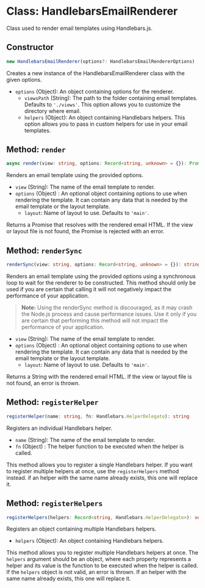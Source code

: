 # Class: HandlebarsEmailRenderer

Class used to render email templates using Handlebars.js.

## Constructor

```typescript
new HandlebarsEmailRenderer(options?: HandlebarsEmailRendererOptions)
```

Creates a new instance of the HandlebarsEmailRenderer class with the given options.

- `options` (Object): An object containing options for the renderer.
  - `viewsPath` (String): The path to the folder containing email templates. Defaults to `'./views'`. This option allows you to customize the directory where email.
  - `helpers` (Object): An object containing Handlebars helpers. This option allows you to pass in custom helpers for use in your email templates.

## Method: `render`

```typescript
async render(view: string, options: Record<string, unknown> = {}): Promise<string>
```

Renders an email template using the provided options.

- `view` (String): The name of the email template to render.
- `options` (Object) : An optional object containing options to use when rendering the template. It can contain any data that is needed by the email template or the layout template.
  - `layout`: Name of layout to use. Defaults to `'main'`.

Returns a Promise that resolves with the rendered email HTML. If the view or layout file is not found, the Promise is rejected with an error.

## Method: `renderSync`

```typescript
renderSync(view: string, options: Record<string, unknown> = {}): string
```

Renders an email template using the provided options using a synchronous loop to wait for the renderer to be constructed. This method should only be used if you are certain that calling it will not negatively impact the performance of your application.

> **Note:** Using the renderSync method is discouraged, as it may crash the Node.js process and cause performance issues. Use it only if you are certain that performing this method will not impact the performance of your application.

- `view` (String): The name of the email template to render.
- `options` (Object) : An optional object containing options to use when rendering the template. It can contain any data that is needed by the email template or the layout template.
  - `layout`: Name of layout to use. Defaults to `'main'`.

Returns a String with the rendered email HTML. If the view or layout file is not found, an error is thrown.

## Method: `registerHelper`

```typescript
registerHelper(name: string, fn: Handlebars.HelperDelegate): string
```

Registers an individual Handlebars helper.

- `name` (String): The name of the email template to render.
- `fn` (Object) : The helper function to be executed when the helper is called.

This method allows you to register a single Handlebars helper. If you want to register multiple helpers at once, use the `registerHelpers` method instead. if an helper with the same name already exists, this one will replace it.

## Method: `registerHelpers`

```typescript
registerHelpers(helpers: Record<string, Handlebars.HelperDelegate>): void
```

Registers an object containing multiple Handlebars helpers.

- `helpers` (Object): An object containing Handlebars helpers.

This method allows you to register multiple Handlebars helpers at once. The `helpers` argument should be an object, where each property represents a helper and its value is the function to be executed when the helper is called. If the `helpers` object is not valid, an error is thrown. If an helper with the same name already exists, this one will replace it.
